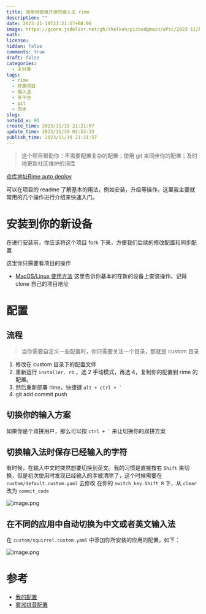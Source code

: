 ```yaml
---
title: 简单地使用开源的输入法 rime
description: ""
date: 2023-11-19T21:21:57+08:00
image: https://gcore.jsdelivr.net/gh/shelken/picbed@main/uPic/2023-11/kFmrVz.png
math: 
license: 
hidden: false
comments: true
draft: false
categories:
  - 未分类
tags:
  - rime
  - 开源项目
  - 输入法
  - 多平台
  - git
  - 同步
slug: 
noteId_x: 91
create_time: 2023/11/19 21:21:57
update_time: 2023/11/30 02:53:33
publish_time: 2023/11/19 21:21:57
---
```



> 这个项目帮助你：不需要配置复杂的配置；使用 git 来同步你的配置；及时地更新社区维护的词库

[仓库地址Rime auto deploy](https://github.com/Mark24Code/rime-auto-deploy) 

可以在项目的 readme 了解基本的用法，例如安装，升级等操作。这里我主要就常用的几个操作进行介绍来快速入门。

# 安装到你的新设备

在进行安装前，你应该将这个项目 fork 下来，方便我们后续的修改配置和同步配置

这里你只需要看项目的操作
- [MacOS/Linux 使用方法](https://github.com/Mark24Code/rime-auto-deploy#macoslinux-%E4%BD%BF%E7%94%A8%E6%96%B9%E6%B3%95) 这里告诉你基本的在新的设备上安装操作。记得 clone 自己的项目地址

# 配置

## 流程

> 当你需要自定义一些配置时，你只需要关注一个目录，那就是 custom 目录

1. 修改在 custom 目录下的配置文件
2. 重新运行 `installer. rb` ，选 2 手动模式，再选 4，复制你的配置到 rime 的配置。
3. 然后重新部署 rime。快捷键 ```alt + ctrl + ` ```
4. git add commit push

## 切换你的输入方案

如果你是个双拼用户，那么可以按  ``` ctrl + ` ``` 来让切换你的双拼方案

## 切换输入法时保存已经输入的字符

有时候，在输入中文时突然想要切换到英文。我的习惯是直接按右 `Shift` 来切换，但是初次使用时发现已经输入的字被清除了，这个时候需要在 `custom/default.custom.yaml` 去修改
在你的 `switch_key.Shift_R` 下，从 `clear` 改为 `commit_code` 

![image.png](https://gcore.jsdelivr.net/gh/shelken/picbed@main/PicGo/2023-11/c76a8a82.png)


## 在不同的应用中自动切换为中文或者英文输入法

在 `custom/squirrel.custom.yaml` 中添加你所安装的应用的配置，如下：

![image.png](https://gcore.jsdelivr.net/gh/shelken/picbed@main/PicGo/2023-11/aec9b6da.png)



# 参考

- [我的配置](https://github.com/shelken/rime-auto-deploy)
- [雾凇拼音配置](https://dvel.me/posts/rime-ice/)












